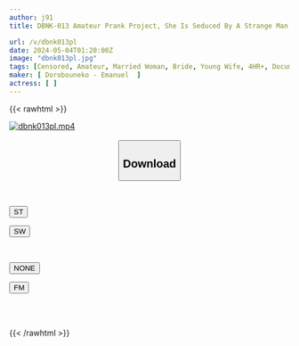 ```yaml
---
author: j91
title: DBNK-013 Amateur Prank Project, She Is Seduced By A Strange Man And Unable To Refuse, He Cuckolds Her And Cheats On Her With Sex! Husband Monitors → Intrudes, Chaos Happens... 4 Hours

url: /v/dbnk013pl
date: 2024-05-04T01:20:00Z
image: "dbnk013pl.jpg"
tags: [Censored, Amateur, Married Woman, Bride, Young Wife, 4HR+, Documentary, Prank	]
maker: [ Dorobouneko - Emanuel  ]
actress: [ ]
---
```



{{< rawhtml >}}

<div class="video" data-videoid="VWrldJ6JXrSKmeB">
    <a href="javascript:;">
        <img src="/v/dbnk013pl/dbnk013pl.jpg" width="WIDTH" height="HEIGHT" alt="dbnk013pl.mp4" loading="lazy">
    </a>
</div>

<script type="text/javascript" src="https://j91.asia/asset/on-demand-st.js"></script>

<br>
  <link rel="stylesheet" href="https://j91.asia/asset/bs5.css">
  
  <center>
  <button class="btn btn-primary" type="button" data-bs-toggle="collapse" data-bs-target=".multi-collapse" aria-expanded="false" aria-controls="multiCollapseExample1 multiCollapseExample2"><h2>Download</h2></button></center>
</p>
<div class="row">
  <div class="col">
    <div class="collapse multi-collapse" id="multiCollapseExample1">
      <div class="card card-body">
	      	      <br>
<div class="buttons">  
<p><a href="https://streamtape.to/v/VWrldJ6JXrSKmeB" target="_blank"><button class="btn-hover color-3"><i class="fa fa-download"></i> ST</button></a></p>
<p><a href="https://asnwish.com/g2ztncfko86g" target="_blank"><button class="btn-hover color-2"><i class="fa fa-download"></i> SW</button></a></p></div>
    </div>
  </div>
</div>
  <div class="col">
    <div class="collapse multi-collapse" id="multiCollapseExample2">
      <div class="card card-body">
	      <br>
<div class="buttons">
<p><a href="javascript:;"><button class="btn-hover color-9"><i class="fa fa-download"></i> NONE</button></a></p>
<p><a href="https://filemoon.sx/d/hvtelqc62qvs"><button class="btn-hover color-8"><i class="fa fa-download"></i> FM</button></a></p></div>
<br><br>
      </div>
    </div>
  </div>
</div>

{{< /rawhtml >}}
